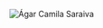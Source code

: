 ![Ágar Camila Saraiva](https://user-images.githubusercontent.com/114233967/214163407-7ebdb929-f72e-4a59-9b2e-836c512aeecc.png)

